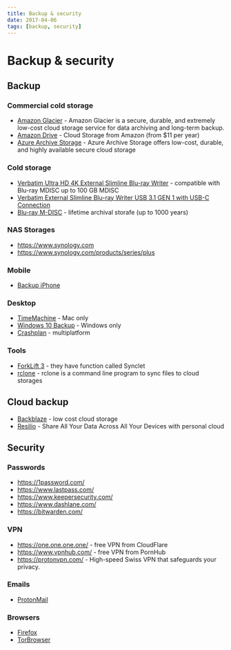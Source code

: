 ```yaml
---
title: Backup & security
date: 2017-04-06
tags: [backup, security]
---
```


# Backup & security


## Backup

### Commercial cold storage

* [Amazon Glacier](https://aws.amazon.com/glacier/) - Amazon Glacier is a secure, durable, and extremely low-cost cloud storage service for data archiving and long-term backup.
* [Amazon Drive](https://www.amazon.com/clouddrive/home) - Cloud Storage from Amazon (from $11 per year)
* [Azure Archive Storage](https://azure.microsoft.com/services/storage/archive/) - Azure Archive Storage offers low-cost, durable, and highly available secure cloud storage

### Cold storage

* [Verbatim Ultra HD 4K External Slimline Blu-ray Writer](https://www.verbatim-europe.co.uk/en/prod/ultra-hd-4k-external-slimline-blu-ray-writer-43888/) - compatible with Blu-ray MDISC up to 100 GB MDISC
* [Verbatim External Slimline Blu-ray Writer USB 3.1 GEN 1 with USB-C Connection](https://www.verbatim-europe.co.uk/en/prod/external-slimline-blu-ray-writer-usb-31-gen-1-with-usb-c-connection-43889/)
* [Blu-ray M-DISC](http://www.verbatim-europe.co.uk/en/cat/mdisc-archival-media/) - lifetime archival storafe (up to 1000 years)

### NAS Storages

* https://www.synology.com
* https://www.synology.com/products/series/plus

### Mobile

* [Backup iPhone](https://support.apple.com/en-us/HT203977)

### Desktop

* [TimeMachine](https://support.apple.com/en-us/HT201250) - Mac only
* [Windows 10 Backup](https://support.microsoft.com/en-us/help/17143/windows-10-back-up-your-files) - Windows only
* [Crashplan](https://www.crashplan.com/en-us/) - multiplatform

### Tools

* [ForkLift 3](https://binarynights.com/) - they have function called Synclet
* [rclone](https://rclone.org/) - rclone is a command line program to sync files to cloud storages

## Cloud backup

* [Backblaze](https://www.backblaze.com/) - low cost cloud storage
* [Resilio](https://www.resilio.com/individuals/) - Share All Your Data Across All Your Devices with personal cloud

## Security

### Passwords

* https://1password.com/
* https://www.lastpass.com/
* https://www.keepersecurity.com/
* https://www.dashlane.com/
* https://bitwarden.com/

### VPN

* https://one.one.one.one/ - free VPN from CloudFlare
* https://www.vpnhub.com/ - free VPN from PornHub
* https://protonvpn.com/ - High-speed Swiss VPN that safeguards your privacy.


### Emails

* [ProtonMail](https://protonmail.com/cs/)

### Browsers

* [Firefox](https://www.mozilla.org/cs/firefox/new/)
* [TorBrowser](https://www.torproject.org/download/)